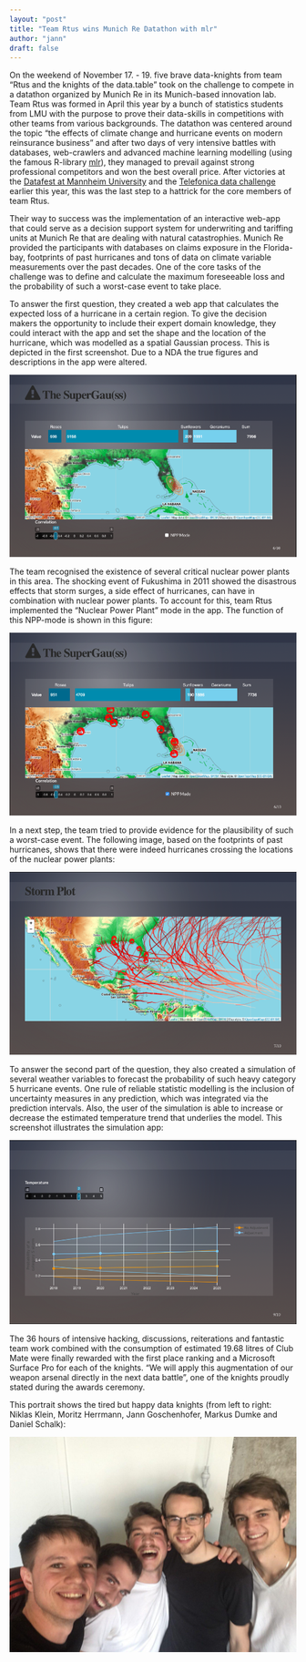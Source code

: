 ```yaml
---
layout: "post"
title: "Team Rtus wins Munich Re Datathon with mlr"
author: "jann"
draft: false
---
```


On the weekend of November 17. - 19. five brave data-knights from team “Rtus and the knights of the data.table” took on the challenge to compete in a datathon organized by Munich Re in its Munich-based innovation lab. Team Rtus was formed in April this year by a bunch of statistics students from LMU with the purpose to prove their data-skills in competitions with other teams from various backgrounds. The datathon was centered around the topic “the effects of climate change and hurricane events on modern reinsurance business” and after two days of very intensive battles with databases, web-crawlers and advanced machine learning modelling (using the famous R-library [mlr](http://mlr-org.github.io/mlr-tutorial/release/html/)), they managed to prevail against strong professional competitors and won the best overall price. After victories at the [Datafest at Mannheim University](https://hiwissml.github.io/datafest2017.github.io/) and the [Telefonica data challenge](https://www.tefdatachallenge.com/) earlier this year, this was the last step to a hattrick for the core members of team Rtus. 

<!--more-->

Their way to success was the implementation of an interactive web-app that could serve as a decision support system for underwriting and tariffing units at Munich Re that are dealing with natural catastrophies. Munich Re provided the participants with databases on claims exposure in the Florida-bay, footprints of past hurricanes and tons of data on climate variable measurements over the past decades. One of the core tasks of the challenge was to define and calculate the maximum foreseeable loss and the probability of such a worst-case event to take place. 

To answer the first question, they created a web app that calculates the expected loss of a hurricane in a certain region. To give the decision makers the opportunity to include their expert domain knowledge, they could interact with the app and set the shape and the location of the hurricane, which was modelled as a spatial Gaussian process. This is depicted in the first screenshot. Due to a NDA the true figures and descriptions in the app were altered.

![Super Gauss App in normal mode.](../images/2017-12-14-Team-Rtus-wins-MunichRe-Datathon/max_nonpp.png)


The team recognised the existence of several critical nuclear power plants in this area. The shocking event of Fukushima in 2011 showed the disastrous effects that storm surges, a side effect of hurricanes, can have in combination with nuclear power plants. To account for this, team Rtus implemented the “Nuclear Power Plant” mode in the app. The function of this NPP-mode is shown in this figure: 

![Super Gauss App in Nuclear Power Plant mode.](../images/2017-12-14-Team-Rtus-wins-MunichRe-Datathon/max_npp.png)


In a next step, the team tried to provide evidence for the plausibility of such a worst-case event. The following image, based on the footprints of past hurricanes, shows that there were indeed hurricanes crossing the locations of the nuclear power plants:

![Storm plot to proove plausibility of the worst case.](../images/2017-12-14-Team-Rtus-wins-MunichRe-Datathon/storm.png)

To answer the second part of the question, they also created a simulation of several weather variables to forecast the probability of such heavy category 5 hurricane events. One rule of reliable statistic modelling is the inclusion of uncertainty measures in any prediction, which was integrated via the prediction intervals. Also, the user of the simulation is able to increase or decrease the estimated temperature trend that underlies the model. This screenshot illustrates the simulation app: 

![Simulation of probability of heavy hurricanes to occur.](../images/2017-12-14-Team-Rtus-wins-MunichRe-Datathon/sim.png)



The 36 hours of intensive hacking, discussions, reiterations and fantastic team work combined with the consumption of estimated 19.68 litres of Club Mate were finally rewarded with the first place ranking and a Microsoft Surface Pro for each of the knights. “We will apply this augmentation of our weapon arsenal directly in the next data battle”, one of the knights proudly stated during the awards ceremony. 

This portrait shows the tired but happy data knights (from left to right: Niklas Klein, Moritz Herrmann, Jann Goschenhofer, Markus Dumke and Daniel Schalk):

![The succesfull team from left to right: Niklas Klein, Moritz Herrmann, Jann Goschenhofer, Markus Dumke and Daniel Schalk.](../images/2017-12-14-Team-Rtus-wins-MunichRe-Datathon/knights.jpg)

